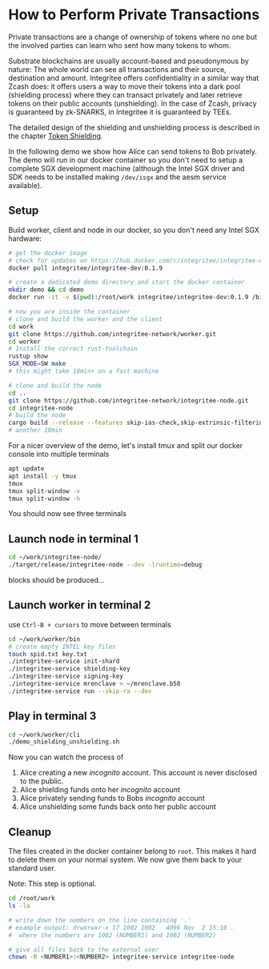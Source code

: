 # How to Perform Private Transactions

Private transactions are a change of ownership of tokens where no one but the involved parties can learn who sent how many tokens to whom.

Substrate blockchains are usually account-based and pseudonymous by nature: The whole world can see all transactions and their source, destination and amount. Integritee offers confidentiality in a similar way that Zcash does: it offers users a way to move their tokens into a dark pool (shielding process) where they can transact privately and later retrieve tokens on their public accounts (unshielding). In the case of Zcash, privacy is guaranteed by zk-SNARKS, in Integritee it is guaranteed by TEEs.

The detailed design of the shielding and unshielding process is described in the chapter [Token Shielding](./token_shielding.md).

In the following demo we show how Alice can send tokens to Bob privately. The demo will run in our docker container so you don't need to setup a complete SGX development machine (although the Intel SGX driver and SDK needs to be installed making `/dev/isgx` and the aesm service available).

## Setup
Build worker, client and node in our docker, so you don't need any Intel SGX hardware:

```bash
# get the docker image
# check for updates on https://hub.docker.com/r/integritee/integritee-dev/tags
docker pull integritee/integritee-dev:0.1.9

# create a dedicated demo directory and start the docker container
mkdir demo && cd demo
docker run -it -v $(pwd):/root/work integritee/integritee-dev:0.1.9 /bin/bash

# now you are inside the container
# clone and build the worker and the client
cd work
git clone https://github.com/integritee-network/worker.git
cd worker
# Install the correct rust-toolchain
rustup show
SGX_MODE=SW make
# this might take 10min+ on a fast machine

# clone and build the node
cd ..
git clone https://github.com/integritee-network/integritee-node.git
cd integritee-node
# build the node
cargo build --release --features skip-ias-check,skip-extrinsic-filtering
# another 10min
```

For a nicer overview of the demo, let's install tmux and split our docker console into multiple terminals

```bash
apt update
apt install -y tmux
tmux
tmux split-window -v
tmux split-window -h
```

You should now see three terminals

## Launch node in terminal 1

```bash
cd ~/work/integritee-node/
./target/release/integritee-node --dev -lruntime=debug
```

blocks should be produced...

## Launch worker in terminal 2

use `Ctrl-B + cursors` to move between terminals

```bash
cd ~/work/worker/bin
# create empty INTEL key files
touch spid.txt key.txt
./integritee-service init-shard
./integritee-service shielding-key
./integritee-service signing-key
./integritee-service mrenclave > ~/mrenclave.b58
./integritee-service run --skip-ra --dev
```

## Play in terminal 3

```bash
cd ~/work/worker/cli
./demo_shielding_unshielding.sh
```

Now you can watch the process of

1. Alice creating a new *incognito* account. This account is never disclosed to the public.
2. Alice shielding funds onto her *incognito* account
3. Alice privately sending funds to Bobs *incognito* account
4. Alice unshielding some funds back onto her public account

## Cleanup
The files created in the docker container belong to `root`. This makes it hard to delete them on your normal system. We now give them back to your standard user.

Note: This step is optional.

```bash
cd /root/work
ls -la

# write down the numbers on the line containing '.'
# example output: drwxrwxr-x 17 1002 1002   4096 Nov  2 15:10 .
#  where the numbers are 1002 (NUMBER1) and 1002 (NUMBER2)

# give all files back to the external user
chown -R <NUMBER1>:<NUMBER2> integritee-service integritee-node
```
